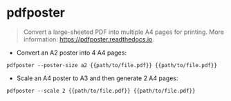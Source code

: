 # pdfposter

> Convert a large-sheeted PDF into multiple A4 pages for printing.
> More information: <https://pdfposter.readthedocs.io>.

- Convert an A2 poster into 4 A4 pages:

`pdfposter --poster-size a2 {{path/to/file.pdf}} {{path/to/file.pdf}}`

- Scale an A4 poster to A3 and then generate 2 A4 pages:

`pdfposter --scale 2 {{path/to/file.pdf}} {{path/to/file.pdf}}`
